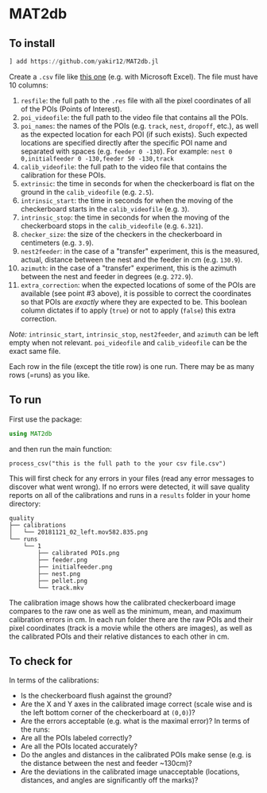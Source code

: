 # MAT2db

## To install
```julia
] add https://github.com/yakir12/MAT2db.jl
```

Create a `.csv` file like [this one](/example/example.csv) (e.g. with Microsoft Excel). The file must have 10 columns:
1. `resfile`: the full path to the `.res` file with all the pixel coordinates of all of the POIs (Points of Interest).
2. `poi_videofile`: the full path to the video file that contains all the POIs.
3. `poi_names`: the names of the POIs (e.g. `track`, `nest`, `dropoff`, etc.), as well as the expected location for each POI (if such exists). Such expected locations are specified directly after the specific POI name and separated with spaces (e.g. `feeder 0 -130`). For example:
   `nest 0 0,initialfeeder 0 -130,feeder 50 -130,track`
4. `calib_videofile`: the full path to the video file that contains the calibration for these POIs.
5. `extrinsic`: the time in seconds for when the checkerboard is flat on the ground in the `calib_videofile` (e.g. `2.5`).
6. `intrinsic_start`: the time in seconds for when the moving of the checkerboard starts in the `calib_videofile` (e.g. `3`).
7. `intrinsic_stop`: the time in seconds for when the moving of the checkerboard stops in the `calib_videofile` (e.g. `6.321`).
8. `checker_size`: the size of the checkers in the checkerboard in centimeters (e.g. `3.9`).
9. `nest2feeder`: in the case of a "transfer" experiment, this is the measured, actual, distance between the nest and the feeder in cm (e.g. `130.9`).
10. `azimuth`: in the case of a "transfer" experiment, this is the azimuth between the nest and feeder in degrees (e.g. `272.9`).
11. `extra_correction`: when the expected locations of some of the POIs are available (see point #3 above), it is possible to correct the coordinates so that POIs are *exactly* where they are expected to be. This boolean column dictates if to apply (`true`) or not to apply (`false`) this extra correction.

*Note:* `intrinsic_start`, `intrinsic_stop`, `nest2feeder`, and `azimuth` can be left empty when not relevant. `poi_videofile` and `calib_videofile` can be the exact same file. 

Each row in the file (except the title row) is one run. There may be as many rows (=runs) as you like.

## To run
First use the package:
```julia
using MAT2db
```
and then run the main function:
```
process_csv("this is the full path to the your csv file.csv")
```

This will first check for any errors in your files (read any error messages to discover what went wrong). If no errors were detected, it will save quality reports on all of the calibrations and runs in a `results` folder in your home directory:
```
quality
├── calibrations
│   └── 20181121_02_left.mov582.835.png
└── runs
    └── 1
        ├── calibrated POIs.png
        ├── feeder.png
        ├── initialfeeder.png
        ├── nest.png
        ├── pellet.png
        └── track.mkv
```
The calibration image shows how the calibrated checkerboard image compares to the raw one as well as the minimum, mean, and maximum calibration errors in cm.
In each run folder there are the raw POIs and their pixel coordinates (track is a movie while the others are images), as well as the calibrated POIs and their relative distances to each other in cm.

## To check for
In terms of the calibrations:
- Is the checkerboard flush against the ground?
- Are the X and Y axes in the calibrated image correct (scale wise and is the left bottom corner of the checkerboard at `(0,0)`)?
- Are the errors acceptable (e.g. what is the maximal error)?
In terms of the runs:
- Are all the POIs labeled correctly?
- Are all the POIs located accurately?
- Do the angles and distances in the calibrated POIs make sense (e.g. is the distance between the nest and feeder ~130cm)?
- Are the deviations in the calibrated image unacceptable (locations, distances, and angles are significantly off the marks)?
